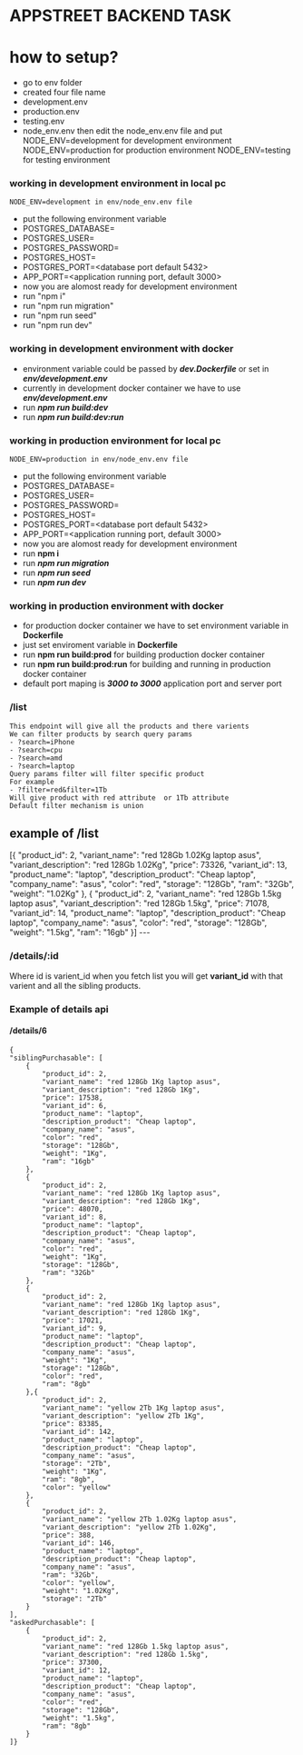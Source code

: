 # APPSTREET BACKEND TASK

# how to setup?
  - go to env folder 
  - created four file name 
  - development.env
  - production.env
  - testing.env
  - node_env.env
    then edit the node_env.env file and put 
    NODE_ENV=development for development environment
    NODE_ENV=production for production environment 
    NODE_ENV=testing  for testing environment 

### working in development environment  in local pc
    NODE_ENV=development in env/node_env.env file 
 - put the following environment variable 
 - POSTGRES_DATABASE=<database name>
 - POSTGRES_USER=<database user>
 - POSTGRES_PASSWORD=<database password>
 - POSTGRES_HOST=<databse host>
 - POSTGRES_PORT=<database port default 5432> 
 - APP_PORT=<application running port, default 3000>
 - now you are alomost ready for development environment 
 - run "npm i" 
 - run "npm run migration"
 - run "npm run seed"
 - run "npm run dev"

### working in development environment with docker 
- environment variable could be passed by ***dev.Dockerfile*** or set in ***env/development.env***  
- currently in development docker container we have to use  ***env/development.env***
- run ***npm run build:dev***
- run ***npm run build:dev:run***

 
### working in production environment for local pc  
    NODE_ENV=production in env/node_env.env file
 - put the following environment variable 
 - POSTGRES_DATABASE=<database name>
 - POSTGRES_USER=<database user>
 - POSTGRES_PASSWORD=<database password>
 - POSTGRES_HOST=<databse host>
 - POSTGRES_PORT=<database port default 5432> 
 - APP_PORT=<application running port, default 3000>
 - now you are alomost ready for development environment 
 - run **npm i** 
 - run ***npm run migration***
 - run ***npm run seed***
 - run ***npm run dev***
 
### working in production environment with docker
 - for production docker container we have to set environment variable in **Dockerfile** 
 - just set enviroment variable  in **Dockerfile** 
 - run **npm run build:prod** for building production docker container   
 - run **npm run build:prod:run** for building and running in production docker container  
 - default port maping is ***3000 to 3000*** application port and server port 


### /list 
    This endpoint will give all the products and there varients
    We can filter products by search query params    
    - ?search=iPhone  
    - ?search=cpu
    - ?search=amd
    - ?search=laptop  
    Query params filter will filter specific product
    For example 
    - ?filter=red&filter=1Tb 
    Will give product with red attribute  or 1Tb attribute   
    Default filter mechanism is union

 example of /list
 ---
 [{
        "product_id": 2,
        "variant_name": "red 128Gb 1.02Kg laptop asus",
        "variant_description": "red 128Gb 1.02Kg",
        "price": 73326,
        "variant_id": 13,
        "product_name": "laptop",
        "description_product": "Cheap laptop",
        "company_name": "asus",
        "color": "red",
        "storage": "128Gb",
        "ram": "32Gb",
        "weight": "1.02Kg"
    },
    {
        "product_id": 2,
        "variant_name": "red 128Gb 1.5kg laptop asus",
        "variant_description": "red 128Gb 1.5kg",
        "price": 71078,
        "variant_id": 14,
        "product_name": "laptop",
        "description_product": "Cheap laptop",
        "company_name": "asus",
        "color": "red",
        "storage": "128Gb",
        "weight": "1.5kg",
        "ram": "16gb"
    }]
    ---
### /details/:id
Where id is varient_id when you fetch list you will get **variant_id** with that varient and all the sibling products.

### Example of details api
#### /details/6 
    
    {
    "siblingPurchasable": [
        {
            "product_id": 2,
            "variant_name": "red 128Gb 1Kg laptop asus",
            "variant_description": "red 128Gb 1Kg",
            "price": 17538,
            "variant_id": 6,
            "product_name": "laptop",
            "description_product": "Cheap laptop",
            "company_name": "asus",
            "color": "red",
            "storage": "128Gb",
            "weight": "1Kg",
            "ram": "16gb"
        },
        {
            "product_id": 2,
            "variant_name": "red 128Gb 1Kg laptop asus",
            "variant_description": "red 128Gb 1Kg",
            "price": 48070,
            "variant_id": 8,
            "product_name": "laptop",
            "description_product": "Cheap laptop",
            "company_name": "asus",
            "color": "red",
            "weight": "1Kg",
            "storage": "128Gb",
            "ram": "32Gb"
        },
        {
            "product_id": 2,
            "variant_name": "red 128Gb 1Kg laptop asus",
            "variant_description": "red 128Gb 1Kg",
            "price": 17021,
            "variant_id": 9,
            "product_name": "laptop",
            "description_product": "Cheap laptop",
            "company_name": "asus",
            "weight": "1Kg",
            "storage": "128Gb",
            "color": "red",
            "ram": "8gb"
        },{
            "product_id": 2,
            "variant_name": "yellow 2Tb 1Kg laptop asus",
            "variant_description": "yellow 2Tb 1Kg",
            "price": 83385,
            "variant_id": 142,
            "product_name": "laptop",
            "description_product": "Cheap laptop",
            "company_name": "asus",
            "storage": "2Tb",
            "weight": "1Kg",
            "ram": "8gb",
            "color": "yellow"
        },
        {
            "product_id": 2,
            "variant_name": "yellow 2Tb 1.02Kg laptop asus",
            "variant_description": "yellow 2Tb 1.02Kg",
            "price": 388,
            "variant_id": 146,
            "product_name": "laptop",
            "description_product": "Cheap laptop",
            "company_name": "asus",
            "ram": "32Gb",
            "color": "yellow",
            "weight": "1.02Kg",
            "storage": "2Tb"
        }
    ],
    "askedPurchasable": [
        {
            "product_id": 2,
            "variant_name": "red 128Gb 1.5kg laptop asus",
            "variant_description": "red 128Gb 1.5kg",
            "price": 37300,
            "variant_id": 12,
            "product_name": "laptop",
            "description_product": "Cheap laptop",
            "company_name": "asus",
            "color": "red",
            "storage": "128Gb",
            "weight": "1.5kg",
            "ram": "8gb"
        }
    ]}
  